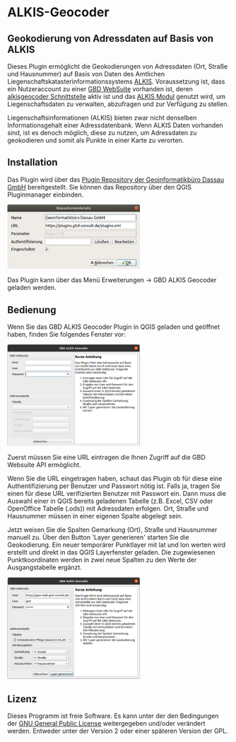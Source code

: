 ALKIS-Geocoder
==============

Geokodierung von Adressdaten auf Basis von ALKIS
------------------------------------------------

Dieses Plugin ermöglicht die Geokodierungen von Adressdaten (Ort, Straße und Hausnummer) auf Basis von Daten des Amtlichen Liegenschaftskatasterinformationssystems [ALKIS](https://de.wikipedia.org/wiki/Amtliches_Liegenschaftskatasterinformationssystem). Voraussetzung ist, dass ein Nutzeraccount zu einer [GBD WebSuite](https://gws.gbd-consult.de) vorhanden ist, deren [alkisgeocoder Schnittstelle](https://gws.gbd-consult.de/doc/current/books/server-admin/en/actions.html) aktiv ist und das [ALKIS Modul](https://gws.gbd-consult.de/doc/current/books/client-user/de/sidebar/cadastral_unit_searching.html) genutzt wird, um Liegenschaftsdaten zu verwalten, abzufragen und zur Verfügung zu stellen. 

Liegenschaftsinformationen (ALKIS) bieten zwar nicht denselben Informationsgehalt einer Adressdatenbank. Wenn ALKIS Daten vorhanden sind, ist es denoch möglich, diese zu nutzen, um Adressdaten zu geokodieren und somit als Punkte in einer Karte zu verorten.

Installation
------------

Das Plugin wird über das [Plugin Repository der Geoinformatikbüro Dassau GmbH](https://plugins.gbd-consult.de) bereitgestellt. Sie können das Repository über den QGIS Pluginmanager einbinden.

<img src="/images/repodetails.png" width="300">

Das Plugin kann über das Menü Erweiterungen -> GBD ALKIS Geocoder geladen werden.


Bedienung
---------
Wenn Sie das GBD ALKIS Geocoder Plugin in QGIS geladen und geöffnet haben, finden Sie folgendes Fenster vor:

<img src="/images/geocoder_blank.png" width="300">

Zuerst müssen Sie eine URL eintragen die Ihnen Zugriff auf die GBD Websuite API ermöglicht.

Wenn Sie die URL eingetragen haben, schaut das Plugin ob für diese eine Authentifizierung per Benutzer und Passwort nötig ist. Falls ja, tragen Sie einen für diese URL verifizierten Benutzer mit Passwort ein. Dann muss die Auswahl einer in QGIS bereits geladenen Tabelle (z.B. Excel, CSV oder OpenOffice Tabelle (.ods)) mit Adressdaten erfolgen. Ort, Straße und Hausnummer müssen in einer eigenen Spalte abgelegt sein.

Jetzt weisen Sie die Spalten Gemarkung (Ort), Straße und Hausnummer manuell zu. Über den Button 'Layer generieren' starten Sie die Geokodierung. Ein neuer temporärer Punktlayer mit lat und lon werten wird erstellt und direkt in das QGIS Layerfenster geladen. Die zugewiesenen Punktkoordinaten werden in zwei neue Spalten zu den Werte der Ausgangstabelle ergänzt.

<img src="/images/geocoder_filled.png" width="300">

## Lizenz

Dieses Programm ist freie Software. Es kann unter der den Bedingungen der [GNU General Public License](./LICENSE) weitergegeben und/oder verändert werden. Entweder unter der Version 2 oder einer späteren Version der GPL.
